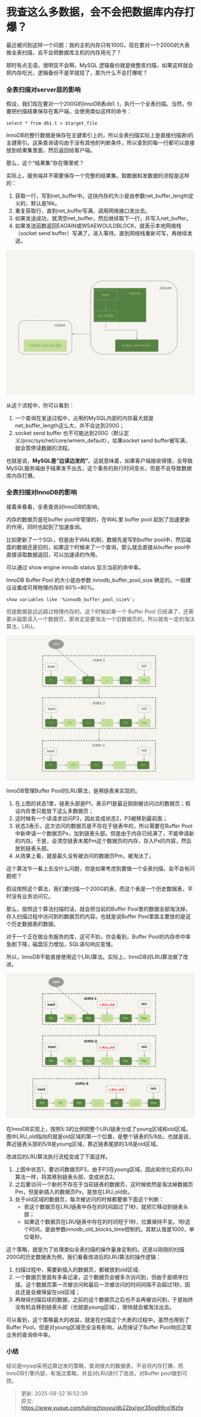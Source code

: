 # 我查这么多数据，会不会把数据库内存打爆？

最近被问到这样一个问题：我的主机内存只有100G，现在要对一个200G的大表做全表扫描，会不会把数据库主机的内存用光了？

顿时有点无语，很明显不会啊，MySQL 逻辑备份就是做整库扫描，如果这样就会把内存吃光，逻辑备份不是早就挂了，那为什么不会打爆呢？

### 全表扫描对server层的影响
假设，我们现在要对一个200G的InnoDB表db1. t，执行一个全表扫描。当然，你要把扫描结果保存在客户端，会使用类似这样的命令：

```plsql
select * from db1.t > $target_file
```

InnoDB的整行数据是保存在主键索引上的，所以全表扫描实际上是直接扫描表t的主键索引。这条查询语句由于没有其他的判断条件，所以查到的每一行都可以直接放到结果集里面，然后返回给客户端。

那么，这个“结果集”存在哪里呢？

实际上，服务端并不需要保存一个完整的结果集。取数据和发数据的流程是这样的：

1. 获取一行，写到net_buffer中。这块内存的大小是由参数net_buffer_length定义的，默认是16k。
2. 重复获取行，直到net_buffer写满，调用网络接口发出去。
3. 如果发送成功，就清空net_buffer，然后继续取下一行，并写入net_buffer。
4. 如果发送函数返回EAGAIN或WSAEWOULDBLOCK，就表示本地网络栈（socket send buffer）写满了，进入等待。直到网络栈重新可写，再继续发送。

![1727101191866-29b9d58f-f0fb-4b37-8e88-b4235081521c.jpeg](./img/AVjQu4i9BDeZCbZQ/1727101191866-29b9d58f-f0fb-4b37-8e88-b4235081521c-354010.jpeg)

从这个流程中，你可以看到：

1. 一个查询在发送过程中，占用的MySQL内部的内存最大就是net_buffer_length这么大，并不会达到200G；
2. socket send buffer 也不可能达到200G（默认定义/proc/sys/net/core/wmem_default），如果socket send buffer被写满，就会暂停读数据的流程。

也就是说，**MySQL是“边读边发的”**。这就意味着，如果客户端接收得慢，会导致MySQL服务端由于结果发不出去，这个事务的执行时间变长，但是不会导致数据库内存打爆。

### 全表扫描对InnoDB的影响
接着来看看，全表查询对innoDB的影响，

内存的数据页是在buffer pool中管理的，在WAL里 buffer pool 起到了加速更新的作用，同时也起到了加速查询。

比如更新了一个SQL，但是由于WAL机制，数据先是写到buffer pool中，然后磁盘的数据还是旧的，如果这个时候来了一个查询，那么就会直接从buffer pool中直接读取数据返回，可以加速读的作用。

可以通过 show engine innodb status 显示当前的命中率。

InnoDB Buffer Pool 的大小是由参数 innodb_buffer_pool_size 确定的，一般建议设置成可用物理内存的 60%~80%。

```plsql
show variables like '%innodb_buffer_pool_size%';
```

<font style="color:rgb(77, 77, 77);">但是数据是远远超过物理内存的，这个时候如果一个 Buffer Pool 已经满了，还需要从磁盘读入一个数据页，那肯定是要淘汰一个旧数据页的，所以就有一定的淘汰算法，LRU。</font>

![1727101192226-491ce0b0-e107-458f-8e87-6211900d97ea.jpeg](./img/AVjQu4i9BDeZCbZQ/1727101192226-491ce0b0-e107-458f-8e87-6211900d97ea-892373.jpeg)

InnoDB管理Buffer Pool的LRU算法，是用链表来实现的。

1. 在上图的状态1里，链表头部是P1，表示P1是最近刚刚被访问过的数据页；假设内存里只能放下这么多数据页；
2. 这时候有一个读请求访问P3，因此变成状态2，P3被移到最前面；
3. 状态3表示，这次访问的数据页是不存在于链表中的，所以需要在Buffer Pool中新申请一个数据页Px，加到链表头部。但是由于内存已经满了，不能申请新的内存。于是，会清空链表末尾Pm这个数据页的内存，存入Px的内容，然后放到链表头部。
4. 从效果上看，就是最久没有被访问的数据页Pm，被淘汰了。

这个算法乍一看上去没什么问题，但是如果考虑到要做一个全表扫描，会不会有问题呢？

假设按照这个算法，我们要扫描一个200G的表，而这个表是一个历史数据表，平时没有业务访问它。

那么，按照这个算法扫描的话，就会把当前的Buffer Pool里的数据全部淘汰掉，存入扫描过程中访问到的数据页的内容。也就是说Buffer Pool里面主要放的是这个历史数据表的数据。

对于一个正在做业务服务的库，这可不妙。你会看到，Buffer Pool的内存命中率急剧下降，磁盘压力增加，SQL语句响应变慢。

所以，InnoDB不能直接使用这个LRU算法。实际上，InnoDB对LRU算法做了改进。

![1727101192369-6006f7b4-100f-4f2c-ae37-ae77287b40ca.png](./img/AVjQu4i9BDeZCbZQ/1727101192369-6006f7b4-100f-4f2c-ae37-ae77287b40ca-552105.png)

在InnoDB实现上，按照5:3的比例把整个LRU链表分成了young区域和old区域。图中LRU_old指向的就是old区域的第一个位置，是整个链表的5/8处。也就是说，靠近链表头部的5/8是young区域，靠近链表尾部的3/8是old区域。

改进后的LRU算法执行流程变成了下面这样。

1. 上图中状态1，要访问数据页P3，由于P3在young区域，因此和优化前的LRU算法一样，将其移到链表头部，变成状态2。
2. 之后要访问一个新的不存在于当前链表的数据页，这时候依然是淘汰掉数据页Pm，但是新插入的数据页Px，是放在LRU_old处。
3. 处于old区域的数据页，每次被访问的时候都要做下面这个判断：
    - 若这个数据页在LRU链表中存在的时间超过了1秒，就把它移动到链表头部；
    - 如果这个数据页在LRU链表中存在的时间短于1秒，位置保持不变。1秒这个时间，是由参数innodb_old_blocks_time控制的。其默认值是1000，单位毫秒。

这个策略，就是为了处理类似全表扫描的操作量身定制的。还是以刚刚的扫描200G的历史数据表为例，我们看看改进后的LRU算法的操作逻辑：

1. 扫描过程中，需要新插入的数据页，都被放到old区域;
2. 一个数据页里面有多条记录，这个数据页会被多次访问到，但由于是顺序扫描，这个数据页第一次被访问和最后一次被访问的时间间隔不会超过1秒，因此还是会被保留在old区域；
3. 再继续扫描后续的数据，之前的这个数据页之后也不会再被访问到，于是始终没有机会移到链表头部（也就是young区域），很快就会被淘汰出去。

可以看到，这个策略最大的收益，就是在扫描这个大表的过程中，虽然也用到了Buffer Pool，但是对young区域完全没有影响，从而保证了Buffer Pool响应正常业务的查询命中率。

### 小结
<font style="color:rgb(77, 77, 77);">结论是mysql采用边算边发的策略，查询很大的数据表，不会将内存打爆，而InnoDB引擎内部，有淘汰策略，并且对LRU进行了改进，对Buffer pool做到可控。</font>



> 更新: 2025-08-22 16:52:39  
> 原文: <https://www.yuque.com/tulingzhouyu/db22bv/gyr35qg99cq16zfq>